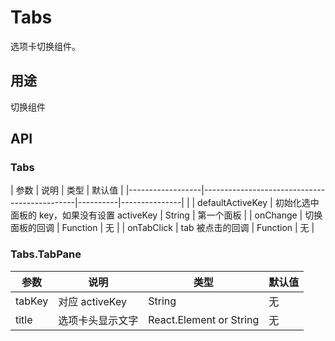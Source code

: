# Tabs

选项卡切换组件。

## 用途

切换组件

## API

### Tabs

| 参数             | 说明                                         | 类型     | 默认值        |
|------------------|----------------------------------------------|----------|---------------|         |
| defaultActiveKey | 初始化选中面板的 key，如果没有设置 activeKey | String   | 第一个面板    |
| onChange         | 切换面板的回调                               | Function | 无            |
| onTabClick       | tab 被点击的回调                             | Function | 无            |


### Tabs.TabPane

| 参数 | 说明             | 类型                    | 默认值 |
|------|------------------|-------------------------|--------|
| tabKey  | 对应 activeKey   | String                  | 无     |
| title  | 选项卡头显示文字 | React.Element or String | 无     |
